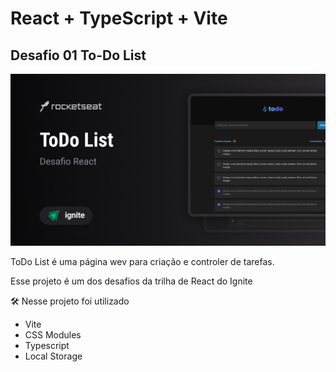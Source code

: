 # React + TypeScript + Vite

## Desafio 01 To-Do List

![todo list](image.png)

ToDo List é uma página wev para criação e controler de tarefas.

Esse projeto é um dos desafios da trilha de React do Ignite

🛠️ Nesse projeto foi utilizado

- Vite
- CSS Modules
- Typescript
- Local Storage

